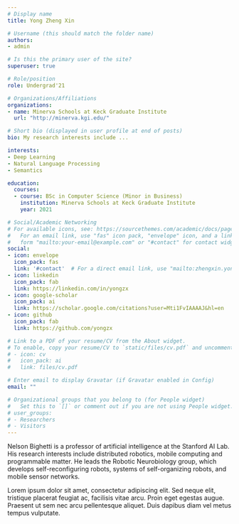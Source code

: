 ```yaml
---
# Display name
title: Yong Zheng Xin

# Username (this should match the folder name)
authors:
- admin

# Is this the primary user of the site?
superuser: true

# Role/position
role: Undergrad'21

# Organizations/Affiliations
organizations:
- name: Minerva Schools at Keck Graduate Institute
  url: "http://minerva.kgi.edu/"

# Short bio (displayed in user profile at end of posts)
bio: My research interests include ...

interests:
- Deep Learning
- Natural Language Processing
- Semantics

education:
  courses:
  - course: BSc in Computer Science (Minor in Business)
    institution: Minerva Schools at Keck Graduate Institute
    year: 2021

# Social/Academic Networking
# For available icons, see: https://sourcethemes.com/academic/docs/page-builder/#icons
#   For an email link, use "fas" icon pack, "envelope" icon, and a link in the
#   form "mailto:your-email@example.com" or "#contact" for contact widget.
social:
- icon: envelope
  icon_pack: fas
  link: '#contact'  # For a direct email link, use "mailto:zhengxin.yong@minerva.kgi.edu".
- icon: linkedin
  icon_pack: fab
  link: https://linkedin.com/in/yongzx
- icon: google-scholar
  icon_pack: ai
  link: https://scholar.google.com/citations?user=Mti1FvIAAAAJ&hl=en
- icon: github
  icon_pack: fab
  link: https://github.com/yongzx

# Link to a PDF of your resume/CV from the About widget.
# To enable, copy your resume/CV to `static/files/cv.pdf` and uncomment the lines below.
# - icon: cv
#   icon_pack: ai
#   link: files/cv.pdf

# Enter email to display Gravatar (if Gravatar enabled in Config)
email: ""

# Organizational groups that you belong to (for People widget)
#   Set this to `[]` or comment out if you are not using People widget.
# user_groups:
# - Researchers
# - Visitors
---
```


Nelson Bighetti is a professor of artificial intelligence at the Stanford AI Lab. His research interests include distributed robotics, mobile computing and programmable matter. He leads the Robotic Neurobiology group, which develops self-reconfiguring robots, systems of self-organizing robots, and mobile sensor networks.

Lorem ipsum dolor sit amet, consectetur adipiscing elit. Sed neque elit, tristique placerat feugiat ac, facilisis vitae arcu. Proin eget egestas augue. Praesent ut sem nec arcu pellentesque aliquet. Duis dapibus diam vel metus tempus vulputate.
